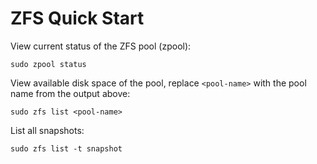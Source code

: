 # ZFS Quick Start

View current status of the ZFS pool (zpool):

```
sudo zpool status
```

View available disk space of the pool, replace `<pool-name>` with the pool name from the output above:

```
sudo zfs list <pool-name>
```

List all snapshots:

```
sudo zfs list -t snapshot
```
